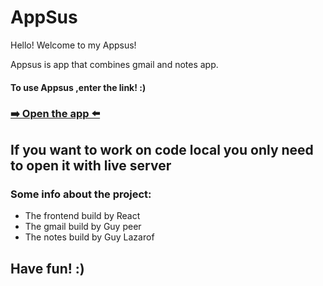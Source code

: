 # AppSus
Hello! 
Welcome to my Appsus!

Appsus is app that combines gmail and notes app.

#### To use Appsus ,enter the link! :)
### [➡️ Open the app ⬅️](https://guypeer1.github.io/AppSus/)

## If you want to work on code local you only need to open it with live server

### Some info about the project:
- The frontend build by React
- The gmail build by Guy peer
- The notes build by Guy Lazarof

## Have fun! :)
